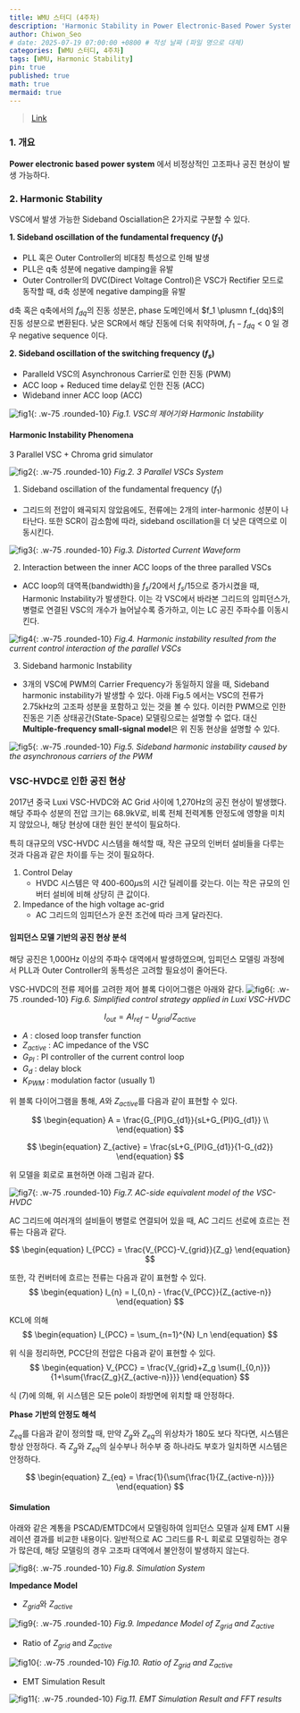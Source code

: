 ```yaml
---
title: WMU 스터디 (4주차)
description: 'Harmonic Stability in Power Electronic-Based Power Systems: Concept, Modeling, and Analysis & Analysis of Resonance Between a VSC-HVDC Converter and the AC Grid' 
author: Chiwon_Seo
# date: 2025-07-19 07:00:00 +0800 # 작성 날짜 (파일 명으로 대체)
categories: [WMU 스터디, 4주차]
tags: [WMU, Harmonic Stability]
pin: true
published: true
math: true
mermaid: true
---
```



> [Link](https://ieeexplore.ieee.org/document/8323197)

### 1. 개요
**Power electronic based power system** 에서 비정상적인 고조파나 공진 현상이 발생 가능하다.

### 2. Harmonic Stability
VSC에서 발생 가능한 Sideband Osciallation은 2가지로 구분할 수 있다.

**1. Sideband oscillation of the fundamental frequency ($f_1$)**
- PLL 혹은 Outer Controller의 비대칭 특성으로 인해 발생
- PLL은 q축 성분에 negative damping을 유발
- Outer Controller의 DVC(Direct Voltage Control)은 VSC가 Rectifier 모드로 동작할 때, d축 성분에 negative damping을 유발

d축 혹은 q축에서의 $f_{dq}$의 진동 성분은, phase 도메인에서 $f_1 \plusmn f_{dq}$의 진동 성분으로 변환된다. 낮은 SCR에서 해당 진동에 더욱 취약하며, $f_1 - f_{dq} < 0$ 일 경우 negative sequence 이다.

**2. Sideband oscillation of the switching frequency ($f_s$)**
- Paralleld VSC의 Asynchronous Carrier로 인한 진동 (PWM)
- ACC loop + Reduced time delay로 인한 진동 (ACC) 
- Wideband inner ACC loop (ACC)

![fig1](/images/2025-07-27-WMU-스터디-(4주차)/fig1.png){: .w-75 .rounded-10}
_Fig.1. VSC의 제어기와 Harmonic Instability_

#### Harmonic Instability Phenomena
3 Parallel VSC + Chroma grid simulator

![fig2](/images/2025-07-27-WMU-스터디-(4주차)/fig2.png){: .w-75 .rounded-10}
_Fig.2. 3 Parallel VSCs System_

1. Sideband oscillation of the fundamental frequency ($f_1$)

- 그리드의 전압이 왜곡되지 않았음에도, 전류에는 2개의 inter-harmonic 성분이 나타난다. 또한 SCR이 감소함에 따라, sideband oscillation을 더 낮은 대역으로 이동시킨다.

![fig3](/images/2025-07-27-WMU-스터디-(4주차)/fig3.png){: .w-75 .rounded-10}
_Fig.3. Distorted Current Waveform_

2. Interaction between the inner ACC loops of the three paralled VSCs
   
- ACC loop의 대역폭(bandwidth)을 $f_{s}/20$에서 $f_{s}/15$으로 증가시켰을 때, Harmonic Instability가 발생한다. 이는 각 VSC에서 바라본 그리드의 임피던스가, 병렬로 연결된 VSC의 개수가 늘어날수록 증가하고, 이는 LC 공진 주파수를 이동시킨다.

![fig4](/images/2025-07-27-WMU-스터디-(4주차)/fig4.png){: .w-75 .rounded-10}
_Fig.4. Harmonic instability resulted from the current control interaction of the parallel VSCs_

3. Sideband harmonic Instability

- 3개의 VSC에 PWM의 Carrier Frequency가 동일하지 않을 때, Sideband harmonic instability가 발생할 수 있다. 아래 Fig.5 에서는 VSC의 전류가 2.75kHz의 고조파 성분을 포함하고 있는 것을 볼 수 있다. 이러한 PWM으로 인한 진동은 기존 상태공간(State-Space) 모델링으로는 설명할 수 없다. 대신 **Multiple-frequency small-signal model**은 위 진동 현상을 설명할 수 있다.

![fig5](/images/2025-07-27-WMU-스터디-(4주차)/fig5.png){: .w-75 .rounded-10}
_Fig.5. Sideband harmonic instability caused by the asynchronous carriers of the PWM_

### VSC-HVDC로 인한 공진 현상

2017년 중국 Luxi VSC-HVDC와 AC Grid 사이에 1,270Hz의 공진 현상이 발생했다. 해당 주파수 성분의 전압 크기는 68.9kV로, 비록 전체 전력계통 안정도에 영향을 미치지 않았으나, 해당 현상에 대한 원인 분석이 필요하다.

특히 대규모의 VSC-HVDC 시스템을 해석할 때, 작은 규모의 인버터 설비들을 다루는 것과 다음과 같은 차이를 두는 것이 필요하다.

1. Control Delay
   - HVDC 시스템은 약 400-600$\mu$s의 시간 딜레이를 갖는다. 이는 작은 규모의 인버터 설비에 비해 상당히 큰 값이다.
2. Impedance of the high voltage ac-grid
   - AC 그리드의 임피던스가 운전 조건에 따라 크게 달라진다.


#### 임피던스 모델 기반의 공진 현상 분석

해당 공진은 1,000Hz 이상의 주파수 대역에서 발생하였으며, 임피던스 모델링 과정에서 PLL과 Outer Controller의 동특성은 고려할 필요성이 줄어든다.

VSC-HVDC의 전류 제어를 고려한 제어 블록 다이어그램은 아래와 같다.
![fig6](/images/2025-07-27-WMU-스터디-(4주차)/fig6.png){: .w-75 .rounded-10}
_Fig.6. Simplified control strategy applied in Luxi VSC-HVDC_

$$
\begin{equation}
I_{out}=AI_{ref} - U_{grid}/Z_{active}
\end{equation}
$$

- $A$ : closed loop transfer function
- $Z_{active}$ : AC impedance of the VSC
- $G_{PI}$ : PI controller of the current control loop
- $G_{d}$ : delay block
- $K_{PWM}$ : modulation factor (usually 1)

위 블록 다이어그램을 통해, $A$와 $Z_{active}$를 다음과 같이 표현할 수 있다.

$$
\begin{equation}
A = \frac{G_{PI}G_{d1}}{sL+G_{PI}G_{d1}} \\
\end{equation}
$$

$$
\begin{equation}
Z_{active} = \frac{sL+G_{PI}G_{d1}}{1-G_{d2}}
\end{equation}
$$

위 모델을 회로로 표현하면 아래 그림과 같다.

![fig7](/images/2025-07-27-WMU-스터디-(4주차)/fig7.png){: .w-75 .rounded-10}
_Fig.7. AC-side equivalent model of the VSC-HVDC_

AC 그리드에 여러개의 설비들이 병렬로 연결되어 있을 때, AC 그리드 선로에 흐르는 전류는 다음과 같다.

$$
\begin{equation}
I_{PCC} = \frac{V_{PCC}-V_{grid}}{Z_g}
\end{equation}
$$

또한, 각 컨버터에 흐르는 전류는 다음과 같이 표현할 수 있다.
$$
\begin{equation}
I_{n} = I_{0,n} - \frac{V_{PCC}}{Z_{active-n}}
\end{equation}
$$

KCL에 의해
$$
\begin{equation}
I_{PCC} = \sum_{n=1}^{N} I_n
\end{equation}
$$

위 식을 정리하면, PCC단의 전압은 다음과 같이 표현할 수 있다.
$$
\begin{equation}
V_{PCC} = \frac{V_{grid}+Z_g \sum{I_{0,n}}}{1+\sum{\frac{Z_g}{Z_{active-n}}}}
\end{equation}
$$

식 (7)에 의해, 위 시스템은 모든 pole이 좌방면에 위치할 때 안정하다. 

**Phase 기반의 안정도 해석**

$Z_{eq}$를 다음과 같이 정의할 때, 만약 $Z_g$와 $Z_{eq}$의 위상차가 180도 보다 작다면, 시스템은 항상 안정하다. 즉 $Z_g$와 $Z_{eq}$의 실수부나 허수부 중 하나라도 부호가 일치하면 시스템은 안정하다.

$$
\begin{equation}
Z_{eq} = \frac{1}{\sum{\frac{1}{Z_{active-n}}}}
\end{equation}
$$

#### Simulation

아래와 같은 계통을 PSCAD/EMTDC에서 모델링하여 임피던스 모델과 실제 EMT 시뮬레이션 결과를 비교한 내용이다. 일반적으로 AC 그리드를 R-L 회로로 모델링하는 경우가 많은데, 해당 모델링의 경우 고조파 대역에서 불안정이 발생하지 않는다.

![fig8](/images/2025-07-27-WMU-스터디-(4주차)/fig8.png){: .w-75 .rounded-10}
_Fig.8. Simulation System_

**Impedance Model**
- $Z_{grid}$와 $Z_{active}$

![fig9](/images/2025-07-27-WMU-스터디-(4주차)/fig9.png){: .w-75 .rounded-10}
_Fig.9. Impedance Model of $Z_{grid}$ and $Z_{active}$_

- Ratio of $Z_{grid}$ and $Z_{active}$
  
![fig10](/images/2025-07-27-WMU-스터디-(4주차)/fig10.png){: .w-75 .rounded-10}
_Fig.10. Ratio of $Z_{grid}$ and $Z_{active}$_

- EMT Simulation Result
  
![fig11](/images/2025-07-27-WMU-스터디-(4주차)/fig11.png){: .w-75 .rounded-10}
_Fig.11. EMT Simulation Result and FFT results_
